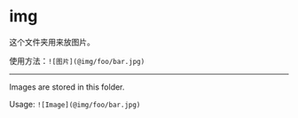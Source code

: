 # img

这个文件夹用来放图片。

使用方法：`![图片](@img/foo/bar.jpg)`

---

Images are stored in this folder.

Usage: `![Image](@img/foo/bar.jpg)`
